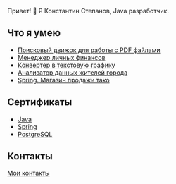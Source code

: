 Привет! 👋 
Я Константин Степанов, Java разработчик.

## Что я умею
- [Поисковый движок для работы с PDF файлами](https://github.com/KonstStepanov/SearchEngine)
- [Менеджер личных финансов](https://github.com/KonstStepanov/FinanceManager)
- [Конвертер в текстовую графику](https://github.com/KonstStepanov/ImageConverter)
- [Анализатор данных жителей города](https://github.com/KonstStepanov/DataAnalyzer)
- [Spring. Магазин продажи тако](https://github.com/KonstStepanov/SpringMVC)

## Сертификаты
- [Java](https://github.com/KonstStepanov/Certificates/blob/main/java.pdf)
- [Spring](https://github.com/KonstStepanov/Certificates/blob/main/Spring.pdf) 
- [PostgreSQL](https://github.com/KonstStepanov/Certificates/blob/main/PostgreSQL.pdf)

## Контакты
[Мои контакты](https://konststep.taplink.ws)

<!---
KonstStepanov/KonstStepanov is a ✨ special ✨ repository because its `README.md` (this file) appears on your GitHub profile.
You can click the Preview link to take a look at your changes.
--->

